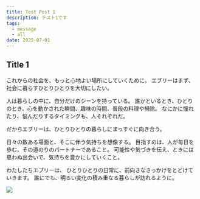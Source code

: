 ```yaml
---
title: Test Post 1
description: テスト1です
tags:
  - message
  - all
date: 2025-07-01
---
```


## Title 1

これからの社会を、もっと心地よい場所にしていくために。
エブリーはまず、社会に暮らすひとりひとりを大切にしたい。

人は暮らしの中に、自分だけのシーンを持っている。
誰かといるとき、ひとりのとき、心を動かされた瞬間、趣味の時間、普段の料理や掃除。
なにかに憧れたり、悩んだりするタイミングも、人それぞれだ。

だからエブリーは、ひとりひとりの暮らしにまっすぐに向き合う。

日々の数ある場面と、そこに伴う気持ちを想像する。
目指すのは、人が毎日を歩む、その道のりのパートナーであること。
可能性や気づきを伝え、ときには思わぬ出会いで、気持ちを豊かにしていくこと。

わたしたちエブリーは、
ひとりひとりの日常に、前向きなきっかけをとどけていきます。
誰にでも、明るい変化の積み重なる暮らしが訪れるように。

![](/images/icon.jpeg)
